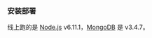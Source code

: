 ### 安装部署

线上跑的是 [Node.js](https://nodejs.org) v6.11.1，[MongoDB](https://www.mongodb.org) 是 v3.4.7。




